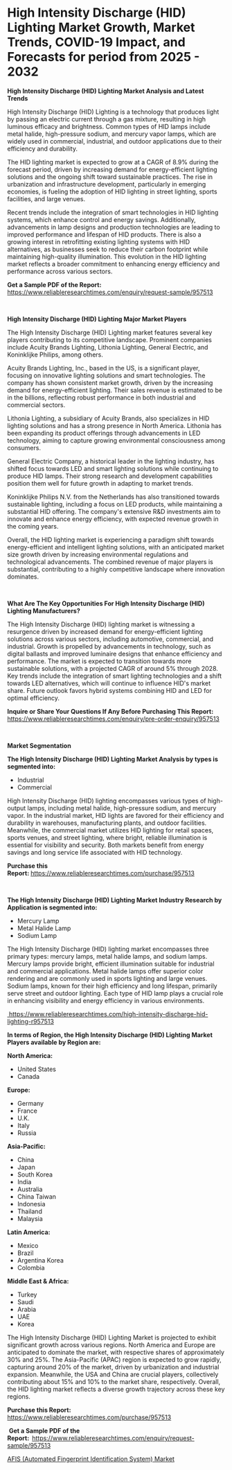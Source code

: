 <p><h1>High Intensity Discharge (HID) Lighting Market Growth, Market Trends, COVID-19 Impact, and Forecasts for period from 2025 - 2032</h1></p><p><strong>High Intensity Discharge (HID) Lighting Market Analysis and Latest Trends</strong></p>
<p><p>High Intensity Discharge (HID) Lighting is a technology that produces light by passing an electric current through a gas mixture, resulting in high luminous efficacy and brightness. Common types of HID lamps include metal halide, high-pressure sodium, and mercury vapor lamps, which are widely used in commercial, industrial, and outdoor applications due to their efficiency and durability.</p><p>The HID lighting market is expected to grow at a CAGR of 8.9% during the forecast period, driven by increasing demand for energy-efficient lighting solutions and the ongoing shift toward sustainable practices. The rise in urbanization and infrastructure development, particularly in emerging economies, is fueling the adoption of HID lighting in street lighting, sports facilities, and large venues.</p><p>Recent trends include the integration of smart technologies in HID lighting systems, which enhance control and energy savings. Additionally, advancements in lamp designs and production technologies are leading to improved performance and lifespan of HID products. There is also a growing interest in retrofitting existing lighting systems with HID alternatives, as businesses seek to reduce their carbon footprint while maintaining high-quality illumination. This evolution in the HID lighting market reflects a broader commitment to enhancing energy efficiency and performance across various sectors.</p></p>
<p><strong>Get a Sample PDF of the Report:&nbsp;</strong> <a href="https://www.reliableresearchtimes.com/enquiry/request-sample/957513?utm_campaign=2006&utm_medium=2&utm_source=Github&utm_content=ia&utm_term=21032025&utm_id=high-intensity-discharge-hid-lighting">https://www.reliableresearchtimes.com/enquiry/request-sample/957513</a></p>
<p>&nbsp;</p>
<p><strong>High Intensity Discharge (HID) Lighting Major Market Players</strong></p>
<p><p>The High Intensity Discharge (HID) Lighting market features several key players contributing to its competitive landscape. Prominent companies include Acuity Brands Lighting, Lithonia Lighting, General Electric, and Koninklijke Philips, among others.</p><p>Acuity Brands Lighting, Inc., based in the US, is a significant player, focusing on innovative lighting solutions and smart technologies. The company has shown consistent market growth, driven by the increasing demand for energy-efficient lighting. Their sales revenue is estimated to be in the billions, reflecting robust performance in both industrial and commercial sectors.</p><p>Lithonia Lighting, a subsidiary of Acuity Brands, also specializes in HID lighting solutions and has a strong presence in North America. Lithonia has been expanding its product offerings through advancements in LED technology, aiming to capture growing environmental consciousness among consumers.</p><p>General Electric Company, a historical leader in the lighting industry, has shifted focus towards LED and smart lighting solutions while continuing to produce HID lamps. Their strong research and development capabilities position them well for future growth in adapting to market trends.</p><p>Koninklijke Philips N.V. from the Netherlands has also transitioned towards sustainable lighting, including a focus on LED products, while maintaining a substantial HID offering. The company's extensive R&D investments aim to innovate and enhance energy efficiency, with expected revenue growth in the coming years.</p><p>Overall, the HID lighting market is experiencing a paradigm shift towards energy-efficient and intelligent lighting solutions, with an anticipated market size growth driven by increasing environmental regulations and technological advancements. The combined revenue of major players is substantial, contributing to a highly competitive landscape where innovation dominates.</p></p>
<p>&nbsp;</p>
<p><strong>What Are The Key Opportunities For High Intensity Discharge (HID) Lighting Manufacturers?</strong></p>
<p><p>The High Intensity Discharge (HID) lighting market is witnessing a resurgence driven by increased demand for energy-efficient lighting solutions across various sectors, including automotive, commercial, and industrial. Growth is propelled by advancements in technology, such as digital ballasts and improved luminaire designs that enhance efficiency and performance. The market is expected to transition towards more sustainable solutions, with a projected CAGR of around 5% through 2028. Key trends include the integration of smart lighting technologies and a shift towards LED alternatives, which will continue to influence HID's market share. Future outlook favors hybrid systems combining HID and LED for optimal efficiency.</p></p>
<p><strong>Inquire or Share Your Questions If Any Before Purchasing This Report:</strong> <a href="https://www.reliableresearchtimes.com/enquiry/pre-order-enquiry/957513?utm_campaign=2006&utm_medium=2&utm_source=Github&utm_content=ia&utm_term=21032025&utm_id=high-intensity-discharge-hid-lighting">https://www.reliableresearchtimes.com/enquiry/pre-order-enquiry/957513</a></p>
<p>&nbsp;</p>
<p><strong>Market Segmentation</strong></p>
<p><strong>The High Intensity Discharge (HID) Lighting Market Analysis by types is segmented into:</strong></p>
<p><ul><li>Industrial</li><li>Commercial</li></ul></p>
<p><p>High Intensity Discharge (HID) lighting encompasses various types of high-output lamps, including metal halide, high-pressure sodium, and mercury vapor. In the industrial market, HID lights are favored for their efficiency and durability in warehouses, manufacturing plants, and outdoor facilities. Meanwhile, the commercial market utilizes HID lighting for retail spaces, sports venues, and street lighting, where bright, reliable illumination is essential for visibility and security. Both markets benefit from energy savings and long service life associated with HID technology.</p></p>
<p><strong>Purchase this Report:&nbsp;</strong><a href="https://www.reliableresearchtimes.com/purchase/957513?utm_campaign=2006&utm_medium=2&utm_source=Github&utm_content=ia&utm_term=21032025&utm_id=high-intensity-discharge-hid-lighting">https://www.reliableresearchtimes.com/purchase/957513</a></p>
<p>&nbsp;</p>
<p><strong>The High Intensity Discharge (HID) Lighting Market Industry Research by Application is segmented into:</strong></p>
<p><ul><li>Mercury Lamp</li><li>Metal Halide Lamp</li><li>Sodium Lamp</li></ul></p>
<p><p>The High Intensity Discharge (HID) lighting market encompasses three primary types: mercury lamps, metal halide lamps, and sodium lamps. Mercury lamps provide bright, efficient illumination suitable for industrial and commercial applications. Metal halide lamps offer superior color rendering and are commonly used in sports lighting and large venues. Sodium lamps, known for their high efficiency and long lifespan, primarily serve street and outdoor lighting. Each type of HID lamp plays a crucial role in enhancing visibility and energy efficiency in various environments.</p></p>
<p><a href="https://www.reliableresearchtimes.com/high-intensity-discharge-hid-lighting-r957513?utm_campaign=2006&utm_medium=2&utm_source=Github&utm_content=ia&utm_term=21032025&utm_id=high-intensity-discharge-hid-lighting">&nbsp;https://www.reliableresearchtimes.com/high-intensity-discharge-hid-lighting-r957513</a></p>
<p><strong>In terms of Region, the High Intensity Discharge (HID) Lighting Market Players available by Region are:</strong></p>
<p>
    <p> <strong> North America: </strong>
        <ul>
            <li>United States</li>
            <li>Canada</li>
        </ul>
        </p> 
    <p> <strong> Europe: </strong>
        <ul>
            <li>Germany</li>
            <li>France</li>
            <li>U.K.</li>
            <li>Italy</li>
            <li>Russia</li>
        </ul>
        </p> 
    <p> <strong> Asia-Pacific: </strong>
        <ul>
            <li>China</li>
            <li>Japan</li>
            <li>South Korea</li>
            <li>India</li>
            <li>Australia</li>
            <li>China Taiwan</li>
            <li>Indonesia</li>
            <li>Thailand</li>
            <li>Malaysia</li>
        </ul>
        </p> 
    <p> <strong> Latin America: </strong>
        <ul>
            <li>Mexico</li>
            <li>Brazil</li>
            <li>Argentina Korea</li>
            <li>Colombia</li>
        </ul>
        </p> 
    <p> <strong> Middle East & Africa: </strong>
        <ul>
            <li>Turkey</li>
            <li>Saudi</li>
            <li>Arabia</li>
            <li>UAE</li>
            <li>Korea</li>
        </ul>
    </p>
    </p>
<p><p>The High Intensity Discharge (HID) Lighting Market is projected to exhibit significant growth across various regions. North America and Europe are anticipated to dominate the market, with respective shares of approximately 30% and 25%. The Asia-Pacific (APAC) region is expected to grow rapidly, capturing around 20% of the market, driven by urbanization and industrial expansion. Meanwhile, the USA and China are crucial players, collectively contributing about 15% and 10% to the market share, respectively. Overall, the HID lighting market reflects a diverse growth trajectory across these key regions.</p></p>
<p><strong>Purchase this Report: </strong><a href="https://www.reliableresearchtimes.com/purchase/957513?utm_campaign=2006&utm_medium=2&utm_source=Github&utm_content=ia&utm_term=21032025&utm_id=high-intensity-discharge-hid-lighting">https://www.reliableresearchtimes.com/purchase/957513</a></p>
<p>&nbsp;<strong>Get a Sample PDF of the Report:&nbsp;&nbsp;</strong><a href="https://www.reliableresearchtimes.com/enquiry/request-sample/957513?utm_campaign=2006&utm_medium=2&utm_source=Github&utm_content=ia&utm_term=21032025&utm_id=high-intensity-discharge-hid-lighting">https://www.reliableresearchtimes.com/enquiry/request-sample/957513</a></p>
<p><strong></strong></p>
<p><p><a href="https://github.com/bmorecock/Market-Research-Report-List-6/blob/main/afis-automated-fingerprint-identification-system-market.md?utm_campaign=2006&utm_medium=2&utm_source=Github&utm_content=ia&utm_term=21032025&utm_id=high-intensity-discharge-hid-lighting">AFIS (Automated Fingerprint Identification System) Market</a></p></p>